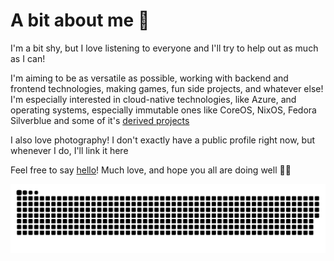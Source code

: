 # A bit about me 🌷

I'm a bit shy, but I love listening to everyone and I'll try to help out as much as I can!

I'm aiming to be as versatile as possible, working with backend and frontend technologies, making games, fun side projects, and whatever else! I'm especially interested in cloud-native technologies, like Azure, and operating systems, especially immutable ones like CoreOS, NixOS, Fedora Silverblue and some of it's [derived projects](https://ublue.it/)

I also love photography! I don't exactly have a public profile right now, but whenever I do, I'll link it here

Feel free to say [hello](mailto:tulilirockz.pub@gmail.com?subject=Hello!)! Much love, and hope you all are doing well 🌸💕

<picture>
  <source media="(prefers-color-scheme: dark)" srcset="https://raw.githubusercontent.com/tulilirockz/tulilirockz/output/github-snake-dark.svg" />
  <source media="(prefers-color-scheme: light)" srcset="https://raw.githubusercontent.com/tulilirockz/tulilirockz/output/github-snake.svg" />
  <img alt="github-snake" src="https://raw.githubusercontent.com/tulilirockz/tulilirockz/output/github-snake.svg" />
</picture>
